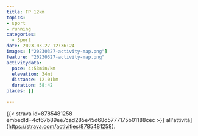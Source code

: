 ```yaml
---
title: FP 12km
topics:
- sport
- running
categories:
  - Sport
date: 2023-03-27 12:36:24
images: ["20230327-activity-map.png"]
feature: "20230327-activity-map.png"
activitydata:
  pace: 4:53min/km
  elevation: 34mt
  distance: 12.01km
  duration: 58:42
places: []

---
```









{{< strava id=8785481258 embedId=4cf67b89ee7cad285e45d68d5777175b01188cec >}} all'attività](https://strava.com/activities/8785481258).
